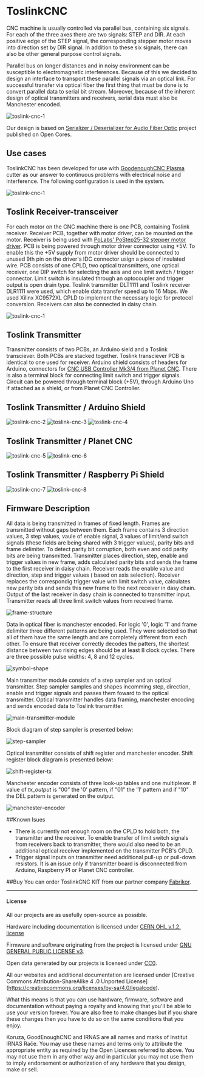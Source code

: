 # ToslinkCNC

CNC machine is usually controlled via parallel bus, containing six signals. For each of the three axes there are two signals: STEP and DIR. At each positive edge of the STEP signal, the corresponding stepper motor moves into direction set by DIR signal. In addition to these six signals, there can also be other general purpose control signals.

Parallel bus on longer distances and in noisy environment can be susceptible to electromagnetic interferences. Because of this we decided to design an interface to transport these parallel signals via an optical link. For successful transfer via optical fiber the first thing that must be done is to convert parallel data to serial bit stream. Moreover, because of the inherent design of optical transmitters and receivers, serial data must also be Manchester encoded.

![toslink-cnc-1](images/diagram.png)

Our design is based on [Serializer / Deserializer for Audio Fiber Optic](http://opencores.org/project,parallel_io_through_fiber) project published on Open Cores. 

## Use cases
ToslinkCNC has been developed for use with [GoodenoughCNC Plasma](http://goodenoughcnc.eu) cutter as our answer to continuous problems with electrical noise and interference. The following configuration is used in the system. 

![toslink-cnc-1](images/diagram-plasma.png)

## Toslink Receiver-transceiver

For each motor on the CNC machine there is one PCB, containing Toslink receiver. Receiver PCB, together with motor driver, can be mounted on the motor. Receiver is being used with [PoLabs' PoStep25-32 stepper motor driver](http://www.poscope.com/PoStep25-32). PCB is being powered through motor driver connector using +5V. To enable this the +5V supply from motor driver should be connected to unused 9th pin on the driver's IDC connector usign a piece of insulated wire. PCB consists of one CPLD, two optical transmitters, one optical receiver, one DIP switch for selecting the axis and one limit switch / trigger connector. Limit switch is insulated through an optocoupler and trigger output is open drain type. Toslink transmitter DLT1111 and Toslink receiver DLR1111 were used, which enable data transfer speed up to 16 Mbps. We used Xilinx XC9572XL CPLD to implement the necessary logic for protocol conversion. Receivers can also be connected in daisy chain.

![toslink-cnc-1](images/transceiver-pinout.jpg)

## Toslink Transmitter

Transmitter consists of two PCBs, an Arduino sield and a Toslink transciever. Both PCBs are stacked together. Toslink transciever PCB is identical to one used for receiver. Arduino shield consists of headers for Arduino, connectors for [CNC USB Controller Mk3/4 from Planet CNC](http://www.planet-cnc.com/index.php?page=hardware). There is also a terminal block for connecting limit switch and trigger signals. Circuit can be powered through terminal block (+5V), through Arduino Uno if attached as a shield, or from Planet CNC Controller.

## Toslink Transmitter / Arduino Shield

![toslink-cnc-2](images/toslink-arduino-1.jpg)
![toslink-cnc-3](images/toslink-arduino-2.jpg)
![toslink-cnc-4](images/toslink-arduino-3.jpg)

## Toslink Transmitter / Planet CNC

![toslink-cnc-5](images/toslink-planetcnc-1.jpg)
![toslink-cnc-6](images/toslink-planetcnc-2.jpg)

## Toslink Transmitter / Raspberry Pi Shield

![toslink-cnc-7](images/toslink-raspberry-pi-1.jpg)
![toslink-cnc-8](images/toslink-raspberry-pi-2.jpg)

## Firmware Description

All data is being transmitted in frames of fixed length. Frames are transmitted without gaps between them. Each frame contains 3 direction values, 3 step values, vaule of enable signal, 3 values of limit/end switch signals (these fields are being shared with 3 trigger values), parity bits and frame delimiter. To detect parity bit corruption, both even and odd parity bits are being transmitted. Transmitter places direction, step, enable and trigger values in new frame, adds calculated parity bits and sends the frame to the first receiver in daisy chain. Receiver reads the enable value and direction, step and trigger values ( based on axis selection). Receiver replaces the correspondig trigger value with limit switch value, calculates new parity bits and sends this new frame to the next receiver in dasy chain. Output of the last receiver in dasy chain is connected to transmitter input. Transmitter reads all three limit switch values from received frame.

![frame-structure](images/packet_strucutre.png)

Data in optical fiber is manchester encoded. For logic '0', logic '1' and frame delimiter three different patterns are being used. They were selected so that all of them have the same length and are completely different from each other. To ensure that receiver correctly decodes the patters, the shortest distance between two rising edges should be at least 8 clock cycles. There are three possible pulse widths: 4, 8 and 12 cycles.

![symbol-shape](images/symbol_shape.png)

Main transmitter module consists of a step sampler and an optical transmitter. Step sampler samples and shapes incomming step, direction, enable and trigger signals and passes them foward to the optical transmitter. Optical transmitter handles data framing, manchester encoding and sends encoded data to Toslink transmitter.

![main-transmitter-module](images/main_transmitter_schematic.png)

Block diagram of step sampler is presented below:

![step-sampler](images/step_sampler.png)

Optical transmitter consists of shift register and manchester encoder. Shift register block diagram is presented below:

![shift-register-tx](images/shift_register_transmitter.png)

Manchester encoder consists of three look-up tables and one multiplexer. If value of *tx_output* is "00" the '0' pattern, if  "01" the '1' pattern and if "10" the DEL pattern is generated on the output.

![manchester-encoder](images/manchester_generator.png)

##Known Isues

 * There is currently not enough room on the CPLD to hold both, the transmitter and the receiver. To enable transfer of limit switch signals from receivers back to transmitter, there would also need to be an additional optical receiver implemented on the transmitter PCB's CPLD.
 * Trigger signal inputs on transmitter need additional pull-up or pull-down resistors. It is an issue only if transmitter board is disconnected from Arduino, Raspberry PI or Planet CNC controller.

##Buy
You can order ToslinkCNC KIT from our partner company [Fabrikor](http://fabrikor.eu/index.php?route=product/category&path=60). 

---

#### License

All our projects are as usefully open-source as possible.

Hardware including documentation is licensed under [CERN OHL v.1.2. license](http://www.ohwr.org/licenses/cern-ohl/v1.2)

Firmware and software originating from the project is licensed under [GNU GENERAL PUBLIC LICENSE v3](http://www.gnu.org/licenses/gpl-3.0.en.html).

Open data generated by our projects is licensed under [CC0](https://creativecommons.org/publicdomain/zero/1.0/legalcode).

All our websites and additional documentation are licensed under [Creative Commons Attribution-ShareAlike 4 .0 Unported License] (https://creativecommons.org/licenses/by-sa/4.0/legalcode).

What this means is that you can use hardware, firmware, software and documentation without paying a royalty and knowing that you'll be able to use your version forever. You are also free to make changes but if you share these changes then you have to do so on the same conditions that you enjoy.

Koruza, GoodEnoughCNC and IRNAS are all names and marks of Institut IRNAS Rače. 
You may use these names and terms only to attribute the appropriate entity as required by the Open Licences referred to above. You may not use them in any other way and in particular you may not use them to imply endorsement or authorization of any hardware that you design, make or sell.
